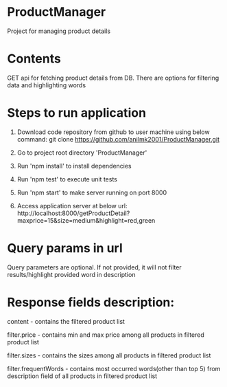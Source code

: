 # ProductManager
Project for managing product details

# Contents
GET api for fetching product details from DB. There are options for filtering data and highlighting words

# Steps to run application
1) Download code repository from github to user machine using below command:
git clone https://github.com/anilmk2001/ProductManager.git

2) Go to project root directory 'ProductManager'

3) Run 'npm install' to install dependencies

4) Run 'npm test' to execute unit tests

5) Run 'npm start' to make server running on port 8000

6) Access application server at below url:
http://localhost:8000/getProductDetail?maxprice=15&size=medium&highlight=red,green

# Query params in url
Query parameters are optional. If not provided, it will not filter results/highlight provided word in description

# Response fields description:
content - contains the filtered product list

filter.price - contains min and max price among all products in filtered product list

filter.sizes - contains the sizes among all products in filtered product list

filter.frequentWords - contains most occurred words(other than top 5) from description field of all products in filtered product list